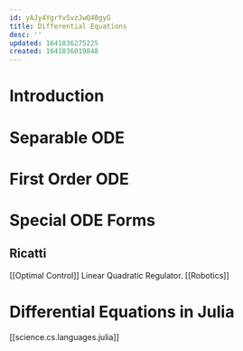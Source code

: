 ```yaml
---
id: yAJy4YgrYvSvzJwQ40gyG
title: Differential Equations
desc: ''
updated: 1641836275225
created: 1641836019848
---
```



# Introduction

# Separable ODE

# First Order ODE

# Special ODE Forms
## Ricatti
[[Optimal Control]] Linear Quadratic Regulator.
[[Robotics]]


# Differential Equations in Julia
[[science.cs.languages.julia]]





